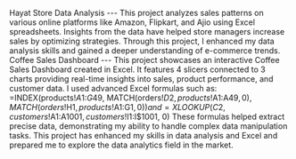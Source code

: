 Hayat Store Data Analysis ---  This project analyzes sales patterns on various online platforms like Amazon, Flipkart, and Ajio using Excel spreadsheets. Insights from the data have helped store managers increase sales by optimizing strategies. Through this project, I enhanced my data analysis skills and gained a deeper understanding of e-commerce trends.
Coffee Sales Dashboard ---  This project showcases an interactive Coffee Sales Dashboard created in Excel. It features 4 slicers connected to 3 charts providing real-time insights into sales, product performance, and customer data. I used advanced Excel formulas such as:  =INDEX(products!$A$1:$G$49, MATCH(orders!$D2, products!$A$1:$A$49, 0), MATCH(orders!$H$1, products!$A$1:$G$1, 0))      and   =XLOOKUP(C2, customers!$A$1:$A$1001, customers!$I$1:$I$1001, 0)   These formulas helped extract precise data, demonstrating my ability to handle complex data manipulation tasks. This project has enhanced my skills in data analysis and Excel and prepared me to explore the data analytics field in the market.
